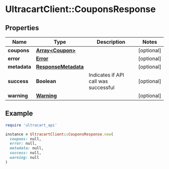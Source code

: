# UltracartClient::CouponsResponse

## Properties

| Name | Type | Description | Notes |
| ---- | ---- | ----------- | ----- |
| **coupons** | [**Array&lt;Coupon&gt;**](Coupon.md) |  | [optional] |
| **error** | [**Error**](Error.md) |  | [optional] |
| **metadata** | [**ResponseMetadata**](ResponseMetadata.md) |  | [optional] |
| **success** | **Boolean** | Indicates if API call was successful | [optional] |
| **warning** | [**Warning**](Warning.md) |  | [optional] |

## Example

```ruby
require 'ultracart_api'

instance = UltracartClient::CouponsResponse.new(
  coupons: null,
  error: null,
  metadata: null,
  success: null,
  warning: null
)
```

